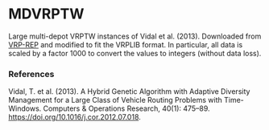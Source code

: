 # MDVRPTW

Large multi-depot VRPTW instances of Vidal et al. (2013).
Downloaded from [VRP-REP](http://www.vrp-rep.org/datasets/item/2017-0013.html) and modified to fit the VRPLIB format.
In particular, all data is scaled by a factor 1000 to convert the values to integers (without data loss).

### References

Vidal, T. et al. (2013). A Hybrid Genetic Algorithm with Adaptive Diversity 
Management for a Large Class of Vehicle Routing Problems with Time-Windows.
Computers & Operations Research, 40(1): 475–89.
https://doi.org/10.1016/j.cor.2012.07.018.
